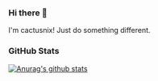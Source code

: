 ### Hi there 👋

<!--
**cactusnix/cactusnix** is a ✨ _special_ ✨ repository because its `README.md` (this file) appears on your GitHub profile.

Here are some ideas to get you started:

- 🔭 I’m currently working on ...
- 🌱 I’m currently learning ...
- 👯 I’m looking to collaborate on ...
- 🤔 I’m looking for help with ...
- 💬 Ask me about ...
- 📫 How to reach me: ...
- 😄 Pronouns: ...
- ⚡ Fun fact: ...
-->

I'm cactusnix! 
Just do something different.

### GitHub Stats

[![Anurag's github stats](https://github-readme-stats.vercel.app/api?username=cactusnix)](https://github.com/anuraghazra/github-readme-stats)




